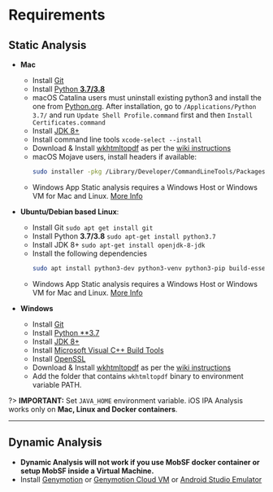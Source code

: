 
# Requirements
## Static Analysis
* **Mac**
  * Install [Git](https://www.atlassian.com/git/tutorials/install-git)
  * Install [Python **3.7/3.8**](https://www.python.org/ftp/python/3.7.5/python-3.7.5-macosx10.6.pkg)
  * macOS Catalina users must uninstall existing python3 and install the one from [Python.org](https://www.python.org/ftp/python/3.7.5/python-3.7.5-macosx10.6.pkg). After installation, go to `/Applications/Python 3.7/` and run `Update Shell Profile.command` first and then `Install Certificates.command`
  * Install [JDK 8+](https://www3.ntu.edu.sg/home/ehchua/programming/howto/JDK_Howto.html)
  * Install command line tools `xcode-select --install`
  * Download & Install [wkhtmltopdf](https://wkhtmltopdf.org/downloads.html) as per the [wiki instructions](https://github.com/JazzCore/python-pdfkit/wiki/Installing-wkhtmltopdf)
  * macOS Mojave users, install headers if available:
    ```bash
    sudo installer -pkg /Library/Developer/CommandLineTools/Packages/macOS_SDK_headers_for_macOS_10.14.pkg -target /
    ```
  * Windows App Static analysis requires a Windows Host or Windows VM for Mac and Linux. [More Info](https://github.com/MobSF/Mobile-Security-Framework-MobSF/blob/master/install/windows/readme.md)


* **Ubuntu/Debian based Linux**:
  * Install Git `sudo apt get install git`
  * Install Python **3.7/3.8** `sudo apt-get install python3.7`
  * Install JDK 8+ `sudo apt-get install openjdk-8-jdk`
  * Install the following dependencies
    ```bash
    sudo apt install python3-dev python3-venv python3-pip build-essential libffi-dev libssl-dev libxml2-dev libxslt1-dev libjpeg8-dev zlib1g-dev wkhtmltopdf
    ```
  * Windows App Static analysis requires a Windows Host or Windows VM for Mac and Linux. [More Info](https://github.com/MobSF/Mobile-Security-Framework-MobSF/blob/master/install/windows/readme.md)

* **Windows**
  * Install [Git](https://git-scm.com/download/win)
  * Install [Python **3.7](https://www.python.org/ftp/python/3.7.9/python-3.7.9-amd64.exe)
  * Install [JDK 8+](https://www3.ntu.edu.sg/home/ehchua/programming/howto/JDK_Howto.html)
  * Install [Microsoft Visual C++ Build Tools](https://visualstudio.microsoft.com/thank-you-downloading-visual-studio/?sku=BuildTools&rel=16)
  * Install [OpenSSL](https://slproweb.com/download/Win64OpenSSL-1_1_1g.exe)
  * Download & Install [wkhtmltopdf](https://wkhtmltopdf.org/downloads.html) as per the [wiki instructions](https://github.com/JazzCore/python-pdfkit/wiki/Installing-wkhtmltopdf)
  * Add the folder that contains `wkhtmltopdf` binary to environment variable PATH.


?> **IMPORTANT:** Set `JAVA_HOME` environment variable. iOS IPA Analysis works only on **Mac, Linux and Docker containers**.

***
## Dynamic Analysis
* **Dynamic Analysis will not work if you use MobSF docker container or setup MobSF inside a Virtual Machine.**
* Install [Genymotion](https://www.genymotion.com/fun-zone/) or [Genymotion Cloud VM](https://www.genymotion.com/cloud/) or [Android Studio Emulator](https://developer.android.com/studio)

